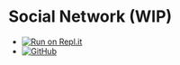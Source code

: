 # Social Network (WIP)
- [![Run on Repl.it](https://repl.it/badge/github/trufrens/trufrens-app)](https://repl.it/github/trufrens/trufrens-app)
- [![GitHub](https://img.shields.io/github/license/trufrens/trufrens-app.svg?style=flat-square)]()